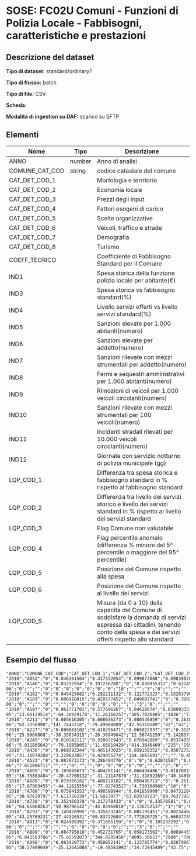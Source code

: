 # SOSE: FC02U Comuni - Funzioni di Polizia Locale - Fabbisogni, caratteristiche e prestazioni

## Descrizione del dataset


**Tipo di dataset:** standard/ordinary?

**Tipo di flusso:** batch

**Tipo di file:** CSV

**Scheda:** 

**Modalità di ingestion su DAF:** scarico su SFTP


## Elementi

| Nome | Tipo   | Descrizione                     |
|------|--------|---------------------------------|
| ANNO | number | Anno di analisi  |
| COMUNE_CAT_COD | string  | codice catastale del comune |
| CAT_DET_COD_1 |  | Morfologia e territorio
| CAT_DET_COD_2 |  | Economia locale
| CAT_DET_COD_3 |  | Prezzi degli input
| CAT_DET_COD_4 |  | Fattori esogeni di carico
| CAT_DET_COD_5 |  | Scelte organizzative
| CAT_DET_COD_6 |  | Veicoli, traffico e strade
| CAT_DET_COD_7 |  | Demografia
| CAT_DET_COD_8 |  | Turismo
| COEFF_TEORICO |  | Coefficiente di Fabbisogno Standard per il Comune |
| IND1 |  | Spesa storica della funzione polizia locale per abitante(€)
| IND3 |  | Spesa storica vs fabbisogno standard(%)
| IND4 |  | Livello servizi offerti vs livello servizi standard(%)
| IND5 |  | Sanzioni elevate per 1.000 abitanti(numero)
| IND6 |  | Sanzioni elevate per addetto(numero)
| IND7 |  | Sanzioni rilevate con mezzi strumentali per addetto(numero)
| IND8 |  | Fermi e sequestri amministrativi per 1.000 abitanti(numero)
| IND9 |  | Rimozioni di veicoli per 1.000 veicoli circolanti(numero)
| IND10 |  | Sanzioni rilevate con mezzi strumentali per 100 veicoli(numero)
| IND11 |  | Incidenti stradali rilevati per 10.000 veicoli circolanti(numero)
| IND12 |  | Giornate con servizio notturno di polizia municipale (gg)
| LQP_COD_1 |  | Differenza tra spesa storica e fabbisogno standard in % rispetto al fabbisogno standard |
| LQP_COD_2 |  | Differenza tra livello dei servizi storico e livello dei servizi standard in % rispetto al livello dei servizi standard |
| LQP_COD_3 |  | Flag Comune non valutabile |
| LQP_COD_4 |  | Flag percentile anomalo (differenza % minore del 5^ percentile o maggiore del 95^ percentile) |
| LQP_COD_5 |  | Posizione del Comune rispetto alla spesa |
| LQP_COD_6 |  | Posizione del Comune rispetto al livello dei servizi |
| LQP_COD_S |  | Misura (da 0 a 10) della capacità del Comune di soddisfare la domanda di servizi espressa dai cittadini, tenendo conto della spesa e dei servizi offerti rispetto allo standard |


## Esempio del flusso

```
"ANNO";"COMUNE_CAT_COD";"CAT_DET_COD_1";"CAT_DET_COD_2";"CAT_DET_COD_3";"CAT_DET_COD_4";"CAT_DET_COD_5";"CAT_DET_COD_6";"CAT_DET_COD_7";"CAT_DET_COD_8";"COEFF_TEORICO";"IND1";"IND3";"IND4";"IND5";"IND6";"IND7";"IND8";"IND9";"IND10";"IND11";"IND12";"LQP_COD_1";"LQP_COD_2";"LQP_COD_3";"LQP_COD_4";"LQP_COD_5";"LQP_COD_6";"LQP_COD_S"
"2010";"A052";"0";"0.046361564";"0.417552054";"0.099877008";"0.098399289";"0.265510049";"0.049658059";"0.022641977";"0.000320674";"78.40725963";"90.23295565";"10.93104313";"396.1073891";"232.5581395";"5.483778352";"1.173651523";"6.192326372";"1.159543468";"41.88926663";"180";"90.23295565";"10.93104313";"0";"0";"10";"7";"4.6"
"2010";"A146";"0";"0.03252954";"0.197216788";"0";"0.038955312";"0.611451255";"0.073398184";"0.046448921";"4.93E-06";"0";"";"";"0";"0";"0";"0";"0";"0";"0";"10";"";"";"3";"0";"";"";""
"2010";"A182";"0";"0.045425682";"0.292211132";"0.122772323";"0.152637902";"0.339658971";"0.042902661";"0.004391329";"0.001870417";"52.91372376";"1.712389223";"-6.684368804";"699.0582964";"441.9127517";"0";"1.634975741";"22.13736233";"0";"218.606453";"365";"1.712389223";"-6.684368804";"0";"0";"6";"5";"5"
"2010";"A189";"0";"0.006918015";"0.428577452";"0.049607741";"0";"0.399255292";"0.086691677";"0.028949824";"8.00E-06";"0";"";"";"0";"";"";"0";"0";"0";"0";"0";"";"";"3";"0";"";"";""
"2010";"A197";"0";"0.061771701";"0.577696267";"0.04428074";"0.038093333";"0.206891291";"0.055307672";"0.015958996";"1.13E-05";"13.66129514";"-64.20929178";"11.26156257";"385.7036485";"1036";"716.8";"0";"0.530503979";"31.688771";"0";"7";"-64.20929178";"11.26156257";"0";"0";"1";"7";"8.2"
"2010";"A211";"0";"0.005616305";"0.608656273";"0.080546859";"0";"0.263029563";"0.035189782";"0.006961218";"9.62E-06";"62.3356998";"141.7445218";"-79.49904809";"42.55319149";"42";"42";"0";"0";"4.918032787";"0";"0";"141.7445218";"-79.49904809";"0";"3";"10";"1";"1"
"2010";"A227";"0";"0.086683102";"0.410256471";"0.065812937";"0";"0.31299214";"0.076053097";"0.048202253";"8.08E-06";"25.9960868";"-38.35054315";"-26.36949642";"12.58741259";"5.142857143";"0";"0";"0";"0";"0";"0";"-38.35054315";"-26.36949642";"0";"0";"2";"3";"5.4"
"2010";"A245";"0";"0.016542111";"0.338871943";"0.076942869";"0.05374055";"0.393985729";"0.11555242";"0.004364377";"3.46E-06";"5.031865042";"-79.10850051";"11.66819429";"414.3646409";"225";"195";"1.841620626";"0";"40.45643154";"0";"10";"-79.10850051";"11.66819429";"0";"1";"1";"7";"8.2"
"2010";"A436";"0";"0.069593344";"0.465143025";"0.059150352";"0.050727522";"0.266446107";"0.082081922";"0.006857727";"7.15E-05";"31.16070288";"3.229683057";"0.429055274";"134.3065693";"";"";"0.486618005";"5.935976256";"0.127199491";"33.91986432";"20";"3.229683057";"0.429055274";"0";"0";"6";"6";"5.6"
"2010";"A523";"0";"0.007973173";"0.286494776";"0";"0";"0.63071587";"0.065568676";"0.009247504";"5.49E-06";"7.651006711";"";"";"0";"";"";"0";"0";"0";"0";"0";"";"";"2";"0";"";"";""
"2010";"A605";"0";"0.109045073";"0.404281141";"0.066494486";"0.018208171";"0.296062603";"0.097682304";"0.008226222";"1.14E-05";"16.75883484";"-20.47760132";"-31.21147879";"31.31892369";"40.34090909";"5.303030303";"0";"0";"0.528102603";"0";"13";"-20.47760132";"-31.21147879";"0";"0";"4";"2";"4"
"2010";"A689";"0";"0.079368182";"0.488128182";"0.050496713";"0";"0.26110899";"0.11674104";"0.004156893";"2.44E-05";"17.07903455";"-44.11625554";"-77.02743527";"4.730368969";"10";"0";"0";"0";"0";"0";"0";"-44.11625554";"-77.02743527";"0";"2";"2";"1";"4.2"
"2010";"A708";"0";"0.075841553";"0.490590944";"0.041659909";"0.047322047";"0.265989088";"0.067114802";"0.011481658";"1.93E-05";"30.97629797";"7.611756239";"11.5023977";"63.82978723";"89.76377953";"0";"0";"0";"0";"7.158196135";"9";"7.611756239";"11.5023977";"0";"0";"6";"7";"6.2"
"2010";"A738";"0";"0.352460378";"0.217278433";"0";"0";"0.33570581";"0.049768453";"0.044786926";"8.12E-06";"64.65868263";"50.98796142";"-44.84960818";"2.136752137";"1";"0";"0";"2.222222222";"0";"0";"0";"50.98796142";"-44.84960818";"0";"0";"9";"2";"2"
"2010";"A793";"0";"0.149428995";"0.335823245";"0.085195451";"0.002344041";"0.346146729";"0.062809907";"0.018251632";"1.00E-05";"43.25769231";"27.44326531";"69.83722684";"7.772020725";"5.660377358";"0";"0";"0";"0";"0";"5";"27.44326531";"69.83722684";"0";"0";"8";"10";"7.2"
"2010";"A813";"0";"0.024999392";"0.371665159";"0";"0";"0.395233292";"0.197996655";"0.010105503";"2.10E-06";"0";"";"";"0";"";"";"0";"0";"0";"0";"0";"";"";"3";"0";"";"";""
"2010";"A889";"0";"0.084795018";"0.452731765";"0.058173562";"0.006944377";"0.288166126";"0.09530702";"0.013882132";"2.07E-05";"6.841563786";"-75.65593073";"344.8205458";"4095.38621";"7900";"7900";"0";"0";"447.3386183";"0";"5";"-75.65593073";"344.8205458";"0";"2";"1";"10";"10"
"2010";"A998";"0";"0.083920773";"0.458052141";"0.123785774";"0.020790676";"0.228847839";"0.06073104";"0.023871757";"3.11E-05";"30.57989049";"-25.12641086";"-19.48581993";"34.73945409";"43.75";"31.25";"0";"0";"3.07503075";"12.300123";"10";"-25.12641086";"-19.48581993";"0";"0";"3";"3";"5"

```

